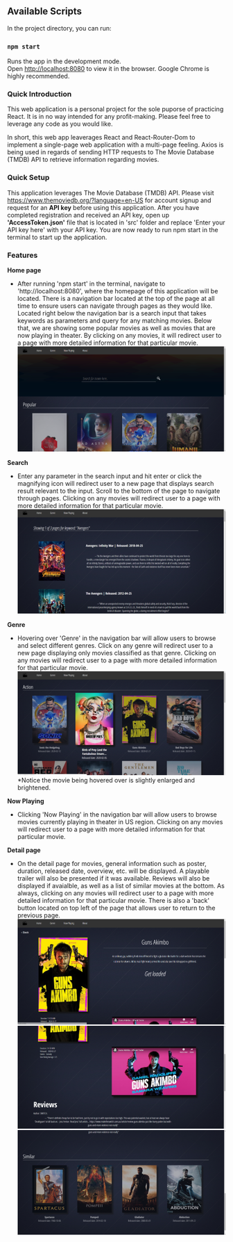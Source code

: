 ## Available Scripts

In the project directory, you can run:

### `npm start`

Runs the app in the development mode.<br />
Open [http://localhost:8080](http://localhost:8080) to view it in the browser.
Google Chrome is highly recommended.

### Quick Introduction
This web application is a personal project for the sole puporse of practicing React. It is in no way intended for any profit-making.
Please feel free to leverage any code as you would like.

In short, this web app leaverages React and React-Router-Dom to implement a single-page web application with a multi-page feeling.
Axios is being used in regards of sending HTTP requests to The Movie Database (TMDB) API to retrieve information regarding movies.

### Quick Setup
This application leverages The Movie Database (TMDB) API. Please visit https://www.themoviedb.org/?language=en-US for account signup and request for an **API key** before using this application. After you have completed registration and received an API key, open up **'AccessToken.json'** file that is located in 'src' folder and replace 'Enter your API key here' with your API key. You are now ready to run npm start in the terminal to start up the application. 

### Features
**Home page**
- After running 'npm start' in the terminal, navigate to 'http://localhost:8080', where the homepage of this application will be located. There is a navigation bar located at the top of the page at all time to ensure users can navigate through pages as they would like. Located right below the navigation bar is a search input that takes keywords as parameters and query for any matching movies. Below that, we are showing some popular movies as well as movies that are now playing in theater. By clicking on any movies, it will redirect user to a page with more detailed information for that particular movie.
![Image description](https://github.com/jchen0615/movie-search-app/blob/master/public/images/homepage.PNG)

**Search**
- Enter any parameter in the search input and hit enter or click the magnifying icon will redirect user to a new page that displays search result relevant to the input. Scroll to the bottom of the page to navigate through pages. Clicking on any movies will redirect user to a page with more detailed information for that particular movie.
![Image description](https://github.com/jchen0615/movie-search-app/blob/master/public/images/search.PNG)

**Genre**
- Hovering over 'Genre' in the navigation bar will allow users to browse and select different genres. Click on any genre will redirect user to a new page displaying only movies classified as that genre. Clicking on any movies will redirect user to a page with more detailed information for that particular movie.
![Image description](https://github.com/jchen0615/movie-search-app/blob/master/public/images/genre.PNG)
*Notice the movie being hovered over is slightly enlarged and brightened.

**Now Playing**
- Clicking 'Now Playing' in the navigation bar will allow users to browse movies currently playing in theater in US region. Clicking on any movies will redirect user to a page with more detailed information for that particular movie.

**Detail page**
- On the detail page for movies, general information such as poster, duration, released date, overview, etc. will be displayed. A playable trailer will also be presented if it was available. Reviews will also be displayed if avaialble, as well as a list of similar movies at the bottom. As always, clicking on any movies will redirect user to a page with more detailed information for that particular movie. There is also a 'back' button located on top left of the page that allows user to return to the previous page.
![Image description](https://github.com/jchen0615/movie-search-app/blob/master/public/images/detail1.PNG)
![Image description](https://github.com/jchen0615/movie-search-app/blob/master/public/images/detail2.PNG)
![Image description](https://github.com/jchen0615/movie-search-app/blob/master/public/images/detail3.PNG)
